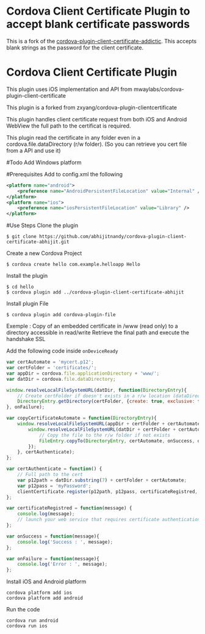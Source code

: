 # Cordova Client Certificate Plugin to accept blank certificate passwords
This is a fork of the [cordova-plugin-client-certificate-addictic](https://github.com/addictic/cordova-plugin-client-certificate-addictic.git).
This accepts blank strings as the password for the client certificate.

# Cordova Client Certificate Plugin
This plugin uses iOS implementation and API from mwaylabs/cordova-plugin-client-certificate

This plugin is a forked from zxyang/cordova-plugin-clientcertificate

This plugin handles client certificate request from both iOS and Android WebView the full path to the certificat is required.

This plugin read the certificate in any folder even in a cordova.file.dataDirectory (r/w folder). (So you can retrieve you cert file from a API and use it)

#Todo
Add Windows platform

#Prerequisites
Add to config.xml the following
```xml
<platform name="android">
	<preference name="AndroidPersistentFileLocation" value="Internal" />
</platform>
<platform name="ios">
	<preference name="iosPersistentFileLocation" value="Library" />
</platform>
```

#Use Steps
Clone the plugin

    $ git clone https://github.com/abhijitnandy/cordova-plugin-client-certificate-abhijit.git

Create a new Cordova Project

    $ cordova create hello com.example.helloapp Hello

Install the plugin

    $ cd hello
    $ cordova plugin add ../cordova-plugin-client-certificate-abhijit

Install plugin File

    $ cordova plugin add cordova-plugin-file



Exemple :
Copy of an embedded certificate in /www (read only) to a directory accessible in read/write
Retrieve the final path and execute the handshake SSL

Add the following code inside `onDeviceReady`

```js
var certAutomate = 'mycert.p12';
var certFolder = 'certificates/';
var appDir = cordova.file.applicationDirectory + 'www/';
var datDir = cordova.file.dataDirectory;

window.resolveLocalFileSystemURL(datDir, function(DirectoryEntry){
	// Create certFolder if doesn't exists in a r/w location (dataDirectory)
	DirectoryEntry.getDirectory(certFolder, {create: true, exclusive: false}, copyCertificateAutomate, onFailure);
}, onFailure);

var copyCertificateAutomate = function(DirectoryEntry){
	window.resolveLocalFileSystemURL(appDir + certFolder + certAutomate, function(FileEntry){
		window.resolveLocalFileSystemURL(datDir + certFolder + certAutomate, certAuthenticate, function(){
			// Copy the file to the r/w folder if not exists
			FileEntry.copyTo(DirectoryEntry, certAutomate, onSuccess, onFailure);
		});
	}, certAuthenticate);
};

var certAuthenticate = function() {
	// Full path to the cert
	var p12path = datDir.substring(7) + certFolder + certAutomate;
	var p12pass = 'myPassword';
	clientCertificate.register(p12path, p12pass, certificateRegistred, onFailure);
};

var certificateRegistred = function(message) {
	console.log(message);
	// launch your web service that requires certificate authentication here
};

var onSuccess = function(message){
	console.log('Success : ', message);
};

var onFailure = function(message){
	console.log('Error : ', message);
};

```

Install iOS and Android platform

    cordova platform add ios
    cordova platform add android

Run the code

    cordova run android
    cordova run ios

